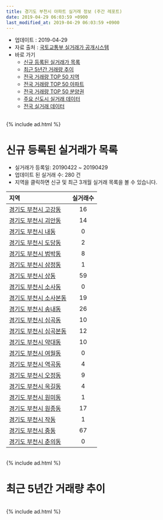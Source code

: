 ```yaml
---
title: 경기도 부천시 아파트 실거래 정보 (주간 레포트)
date: 2019-04-29 06:03:59 +0900
last_modified_at: 2019-04-29 06:03:59 +0900
---
```


* 업데이트 : 2019-04-29
* 자료 출처 : [국토교통부 실거래가 공개시스템](http://rt.molit.go.kr)
* 바로 가기
    * [신규 등록된 실거래가 목록](#신규-등록된-실거래가-목록)
    * [최근 5년간 거래량 추이](#최근-5년간-거래량-추이)
    * [전국 거래량 TOP 50 지역](https://inasie.github.io/apt-trade-info/최근-3개월-전국에서-가장-거래가-많이-발생한-지역)
    * [전국 거래량 TOP 50 아파트](https://inasie.github.io/apt-trade-info/최근-3개월-전국에서-가장-거래가-많이-발생한-아파트)
    * [전국 거래량 TOP 50 분양권](https://inasie.github.io/apt-trade-info/최근-3개월-전국에서-가장-거래가-많이-발생한-분양권)
    * [주요 신도시 실거래 데이터](https://inasie.github.io/apt-trade-info/주요-신도시)
    * [전국 실거래 데이터](https://inasie.github.io/apt-trade-info/전국)

<br>
{% include ad.html %}
<br>

# 신규 등록된 실거래가 목록
* 실거래가 등록일: 20190422 ~ 20190429
* 업데이트 된 실거래 수: 280 건
* 지역을 클릭하면 신규 및 최근 3개월 실거래 목록을 볼 수 있습니다.


|지역|실거래수|
|:---|:---:|
|[경기도 부천시 고강동](https://inasie.github.io/apt-trade-info/경기도-부천시-고강동)|16|
|[경기도 부천시 괴안동](https://inasie.github.io/apt-trade-info/경기도-부천시-괴안동)|14|
|[경기도 부천시 내동](https://inasie.github.io/apt-trade-info/경기도-부천시-내동)|0|
|[경기도 부천시 도당동](https://inasie.github.io/apt-trade-info/경기도-부천시-도당동)|2|
|[경기도 부천시 범박동](https://inasie.github.io/apt-trade-info/경기도-부천시-범박동)|8|
|[경기도 부천시 삼정동](https://inasie.github.io/apt-trade-info/경기도-부천시-삼정동)|1|
|[경기도 부천시 상동](https://inasie.github.io/apt-trade-info/경기도-부천시-상동)|59|
|[경기도 부천시 소사동](https://inasie.github.io/apt-trade-info/경기도-부천시-소사동)|0|
|[경기도 부천시 소사본동](https://inasie.github.io/apt-trade-info/경기도-부천시-소사본동)|19|
|[경기도 부천시 송내동](https://inasie.github.io/apt-trade-info/경기도-부천시-송내동)|26|
|[경기도 부천시 심곡동](https://inasie.github.io/apt-trade-info/경기도-부천시-심곡동)|10|
|[경기도 부천시 심곡본동](https://inasie.github.io/apt-trade-info/경기도-부천시-심곡본동)|12|
|[경기도 부천시 약대동](https://inasie.github.io/apt-trade-info/경기도-부천시-약대동)|10|
|[경기도 부천시 여월동](https://inasie.github.io/apt-trade-info/경기도-부천시-여월동)|0|
|[경기도 부천시 역곡동](https://inasie.github.io/apt-trade-info/경기도-부천시-역곡동)|4|
|[경기도 부천시 오정동](https://inasie.github.io/apt-trade-info/경기도-부천시-오정동)|9|
|[경기도 부천시 옥길동](https://inasie.github.io/apt-trade-info/경기도-부천시-옥길동)|4|
|[경기도 부천시 원미동](https://inasie.github.io/apt-trade-info/경기도-부천시-원미동)|1|
|[경기도 부천시 원종동](https://inasie.github.io/apt-trade-info/경기도-부천시-원종동)|17|
|[경기도 부천시 작동](https://inasie.github.io/apt-trade-info/경기도-부천시-작동)|1|
|[경기도 부천시 중동](https://inasie.github.io/apt-trade-info/경기도-부천시-중동)|67|
|[경기도 부천시 춘의동](https://inasie.github.io/apt-trade-info/경기도-부천시-춘의동)|0|


<br>
{% include ad.html %}
<br>

# 최근 5년간 거래량 추이


<div style="width:100%;">
    <canvas id="deal_progress" height="200"></canvas>
</div>

<script>
new Chart(document.getElementById("deal_progress"), {
    type: 'line',
    data: {
        labels: ['201404','201405','201406','201407','201408','201409','201410','201411','201412','201501','201502','201503','201504','201505','201506','201507','201508','201509','201510','201511','201512','201601','201602','201603','201604','201605','201606','201607','201608','201609','201610','201611','201612','201701','201702','201703','201704','201705','201706','201707','201708','201709','201710','201711','201712','201801','201802','201803','201804','201805','201806','201807','201808','201809','201810','201811','201812','201901','201902','201903','201904'],
        datasets: [{
            label: '매매',
            pointRadius: 1,
            data: [636, 571, 505, 748, 960, 940, 916, 640, 614, 1016, 1007, 1502, 1294, 1157, 1061, 1026, 880, 878, 956, 704, 486, 551, 594, 935, 920, 906, 1173, 1168, 1017, 1027, 1114, 593, 488, 393, 622, 862, 755, 925, 959, 938, 753, 791, 669, 580, 513, 693, 640, 960, 630, 646, 613, 635, 1275, 1899, 1044, 580, 503, 468, 757, 426, 128],
            borderColor: "rgba(255, 201, 14, 1)",
            backgroundColor: "rgba(255, 201, 14, 0.5)",
            fill: false,
            lineTension: 0
        },{
            label: '전월세',
            pointRadius: 1,
            data: [847, 730, 698, 799, 794, 829, 927, 726, 722, 908, 857, 1058, 893, 736, 804, 660, 688, 630, 841, 631, 652, 836, 765, 878, 753, 690, 710, 817, 783, 837, 999, 722, 674, 686, 896, 852, 731, 682, 749, 677, 703, 727, 642, 701, 668, 888, 777, 981, 682, 671, 605, 591, 628, 709, 732, 721, 639, 717, 651, 544, 220],
            borderColor: "rgba(0, 141, 185, 1)",
            backgroundColor: "rgba(0, 141, 185, 0.5)",
            fill: false,
            lineTension: 0
        }
        ]
    },
    options: {
        responsive: true,
        title: {
            display: false
        },
        tooltips: {
            mode: 'index',
            intersect: false
        },
        hover: {
            mode: 'nearest',
            intersect: true
        },
        scales: {
            xAxes: [{
                display: true,
                scaleLabel: {
                    display: true,
                    labelString: '년/월'
                }
            }],
            yAxes: [{
                display: true,
                ticks: {
                    suggestedMin: 0,
                },
                scaleLabel: {
                    display: true,
                    labelString: '실거래 수'
                }
            }]
        }
    }
});

</script>


<br>
{% include ad.html %}
<br>

